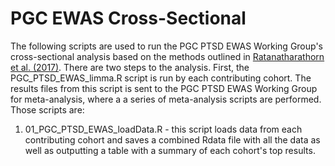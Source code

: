 # PGC EWAS Cross-Sectional

The following scripts are used to run the PGC PTSD EWAS Working Group's cross-sectional analysis based on the methods outlined in [Ratanatharathorn et al. (2017)](https://onlinelibrary.wiley.com/doi/full/10.1002/ajmg.b.32568). There are two steps to the analysis. First, the PGC_PTSD_EWAS_limma.R script is run by each contributing cohort. The results files from this script is sent to the PGC PTSD EWAS Working Group for meta-analysis, where a a series of meta-analysis scripts are performed. Those scripts are:

1. 01_PGC_PTSD_EWAS_loadData.R - this script loads data from each contributing cohort and saves a combined Rdata file with all the data as well as outputting a table with a summary of each cohort's top results. 
